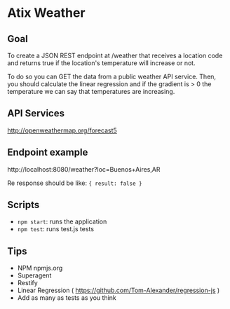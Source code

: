 # Atix Weather

## Goal

To create a JSON REST endpoint at /weather that receives a location code and
returns true if the location's temperature will increase or not.

To do so you can GET the data from a public weather API service. Then, you should
calculate the linear regression and if the gradient is > 0 the temperature we can
say that temperatures are increasing.

## API Services

http://openweathermap.org/forecast5

## Endpoint example

http://localhost:8080/weather?loc=Buenos+Aires,AR

Re response should be like: `{ result: false }`

## Scripts

- `npm start`: runs the application
- `npm test`: runs test.js tests

## Tips

- NPM npmjs.org
- Superagent
- Restify
- Linear Regression ( https://github.com/Tom-Alexander/regression-js )
- Add as many as tests as you think
